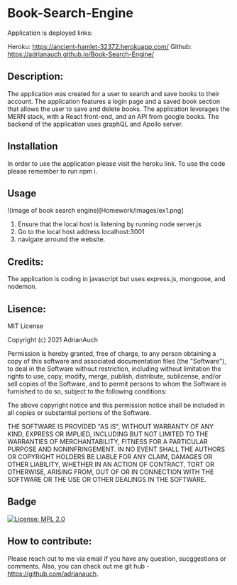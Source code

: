 # Book-Search-Engine

Application is deployed links:

Heroku: https://ancient-hamlet-32372.herokuapp.com/
Github: https://adrianauch.github.io/Book-Search-Engine/

## Description:

The application was created for a user to search and save books to their account. The application features a login page and a saved book section that allows the user to save and delete books. The application leverages the MERN stack, with a React front-end, and an API from google books. The backend of the application uses graphQL and Apollo server.

## Installation

In order to use the application please visit the heroku link. To use the code please remember to run npm i.

## Usage

!(image of book search engine)[Homework/images/ex1.png]

1. Ensure that the local host is listening by running node server.js
2. Go to the local host address localhost:3001
3. navigate arround the website.

## Credits:

The application is coding in javascript but uses express.js, mongoose, and nodemon.

## Lisence:

MIT License

Copyright (c) 2021 AdrianAuch

Permission is hereby granted, free of charge, to any person obtaining a copy
of this software and associated documentation files (the "Software"), to deal
in the Software without restriction, including without limitation the rights
to use, copy, modify, merge, publish, distribute, sublicense, and/or sell
copies of the Software, and to permit persons to whom the Software is
furnished to do so, subject to the following conditions:

The above copyright notice and this permission notice shall be included in all
copies or substantial portions of the Software.

THE SOFTWARE IS PROVIDED "AS IS", WITHOUT WARRANTY OF ANY KIND, EXPRESS OR
IMPLIED, INCLUDING BUT NOT LIMITED TO THE WARRANTIES OF MERCHANTABILITY,
FITNESS FOR A PARTICULAR PURPOSE AND NONINFRINGEMENT. IN NO EVENT SHALL THE
AUTHORS OR COPYRIGHT HOLDERS BE LIABLE FOR ANY CLAIM, DAMAGES OR OTHER
LIABILITY, WHETHER IN AN ACTION OF CONTRACT, TORT OR OTHERWISE, ARISING FROM,
OUT OF OR IN CONNECTION WITH THE SOFTWARE OR THE USE OR OTHER DEALINGS IN THE
SOFTWARE.

## Badge

[![License: MPL 2.0](https://img.shields.io/badge/License-MPL%202.0-brightgreen.svg)](https://opensource.org/licenses/MPL-2.0)

## How to contribute:

Please reach out to me via email if you have any question, sucggestions or comments. Also, you can check out me git hub - https://github.com/adrianauch.

